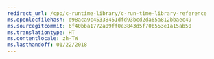 ```yaml
---
redirect_url: /cpp/c-runtime-library/c-run-time-library-reference
ms.openlocfilehash: d98aca9c45338451dfd93bcd2da65a812bbaec49
ms.sourcegitcommit: 6f40bba1772a09ff0e3843d5f70b553e1a15ab50
ms.translationtype: HT
ms.contentlocale: zh-TW
ms.lasthandoff: 01/22/2018
---
```

